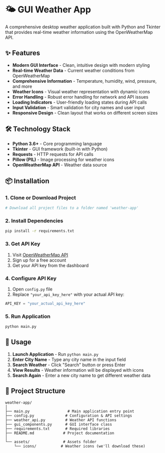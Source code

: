 # 🌤️ GUI Weather App

A comprehensive desktop weather application built with Python and Tkinter that provides real-time weather information using the OpenWeatherMap API.

## ✨ Features

- **Modern GUI Interface** - Clean, intuitive design with modern styling
- **Real-time Weather Data** - Current weather conditions from OpenWeatherMap
- **Comprehensive Information** - Temperature, humidity, wind, pressure, and more
- **Weather Icons** - Visual weather representation with dynamic icons
- **Error Handling** - Robust error handling for network and API issues
- **Loading Indicators** - User-friendly loading states during API calls
- **Input Validation** - Smart validation for city names and user input
- **Responsive Design** - Clean layout that works on different screen sizes

## 🛠️ Technology Stack

- **Python 3.6+** - Core programming language
- **Tkinter** - GUI framework (built-in with Python)
- **Requests** - HTTP requests for API calls
- **Pillow (PIL)** - Image processing for weather icons
- **OpenWeatherMap API** - Weather data source

## 📦 Installation

### 1. Clone or Download Project
```bash
# Download all project files to a folder named 'weather-app'
```

### 2. Install Dependencies
```bash
pip install -r requirements.txt
```

### 3. Get API Key
1. Visit [OpenWeatherMap API](https://openweathermap.org/api)
2. Sign up for a free account
3. Get your API key from the dashboard

### 4. Configure API Key
1. Open `config.py` file
2. Replace `"your_api_key_here"` with your actual API key:
```python
API_KEY = "your_actual_api_key_here"
```

### 5. Run Application
```bash
python main.py
```

## 🚀 Usage

1. **Launch Application** - Run `python main.py`
2. **Enter City Name** - Type any city name in the input field
3. **Search Weather** - Click "Search" button or press Enter
4. **View Results** - Weather information will be displayed with icons
5. **Search Again** - Enter a new city name to get different weather data

## 📁 Project Structure

```
weather-app/
│
├── main.py                 # Main application entry point
├── config.py              # Configuration & API settings  
├── weather_api.py         # Weather API functions
├── gui_components.py      # GUI interface class
├── requirements.txt       # Required libraries
├── README.md             # Project documentation
│
└── assets/               # Assets folder
    └── icons/           # Weather icons (we'll download these)